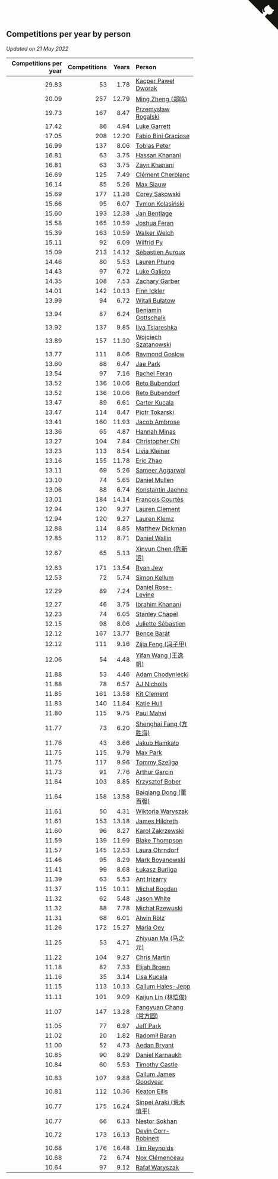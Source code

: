 ## Competitions per year by person

*Updated on 21 May 2022*

| Competitions per year | Competitions | Years | Person |
| ---: | ---: | ---: | :--- |
| 29.83 | 53 | 1.78 | [Kacper Paweł Dworak](https://www.worldcubeassociation.org/persons/2020DWOR01) |
| 20.09 | 257 | 12.79 | [Ming Zheng (郑鸣)](https://www.worldcubeassociation.org/persons/2009ZHEN11) |
| 19.73 | 167 | 8.47 | [Przemysław Rogalski](https://www.worldcubeassociation.org/persons/2013ROGA02) |
| 17.42 | 86 | 4.94 | [Luke Garrett](https://www.worldcubeassociation.org/persons/2017GARR05) |
| 17.05 | 208 | 12.20 | [Fabio Bini Graciose](https://www.worldcubeassociation.org/persons/2010GRAC02) |
| 16.99 | 137 | 8.06 | [Tobias Peter](https://www.worldcubeassociation.org/persons/2014PETE03) |
| 16.81 | 63 | 3.75 | [Hassan Khanani](https://www.worldcubeassociation.org/persons/2018KHAN26) |
| 16.81 | 63 | 3.75 | [Zayn Khanani](https://www.worldcubeassociation.org/persons/2018KHAN28) |
| 16.69 | 125 | 7.49 | [Clément Cherblanc](https://www.worldcubeassociation.org/persons/2014CHER05) |
| 16.14 | 85 | 5.26 | [Max Siauw](https://www.worldcubeassociation.org/persons/2017SIAU02) |
| 15.69 | 177 | 11.28 | [Corey Sakowski](https://www.worldcubeassociation.org/persons/2011SAKO01) |
| 15.66 | 95 | 6.07 | [Tymon Kolasiński](https://www.worldcubeassociation.org/persons/2016KOLA02) |
| 15.60 | 193 | 12.38 | [Jan Bentlage](https://www.worldcubeassociation.org/persons/2010BENT01) |
| 15.58 | 165 | 10.59 | [Joshua Feran](https://www.worldcubeassociation.org/persons/2011FERA01) |
| 15.39 | 163 | 10.59 | [Walker Welch](https://www.worldcubeassociation.org/persons/2011WELC01) |
| 15.11 | 92 | 6.09 | [Wilfrid Py](https://www.worldcubeassociation.org/persons/2016PYWI01) |
| 15.09 | 213 | 14.12 | [Sébastien Auroux](https://www.worldcubeassociation.org/persons/2008AURO01) |
| 14.46 | 80 | 5.53 | [Lauren Phung](https://www.worldcubeassociation.org/persons/2016PHUN02) |
| 14.43 | 97 | 6.72 | [Luke Galioto](https://www.worldcubeassociation.org/persons/2015GALI02) |
| 14.35 | 108 | 7.53 | [Zachary Garber](https://www.worldcubeassociation.org/persons/2014GARB01) |
| 14.01 | 142 | 10.13 | [Finn Ickler](https://www.worldcubeassociation.org/persons/2012ICKL01) |
| 13.99 | 94 | 6.72 | [Witali Bułatow](https://www.worldcubeassociation.org/persons/2015BUAT01) |
| 13.94 | 87 | 6.24 | [Benjamin Gottschalk](https://www.worldcubeassociation.org/persons/2016GOTT01) |
| 13.92 | 137 | 9.85 | [Ilya Tsiareshka](https://www.worldcubeassociation.org/persons/2012TERE01) |
| 13.89 | 157 | 11.30 | [Wojciech Szatanowski](https://www.worldcubeassociation.org/persons/2011SZAT01) |
| 13.77 | 111 | 8.06 | [Raymond Goslow](https://www.worldcubeassociation.org/persons/2014GOSL01) |
| 13.60 | 88 | 6.47 | [Jae Park](https://www.worldcubeassociation.org/persons/2015PARK24) |
| 13.54 | 97 | 7.16 | [Rachel Feran](https://www.worldcubeassociation.org/persons/2015FERA01) |
| 13.52 | 136 | 10.06 | [Reto Bubendorf](https://www.worldcubeassociation.org/persons/2012BUBE01) |
| 13.52 | 136 | 10.06 | [Reto Bubendorf](https://www.worldcubeassociation.org/persons/2012BUBE01) |
| 13.47 | 89 | 6.61 | [Carter Kucala](https://www.worldcubeassociation.org/persons/2015KUCA01) |
| 13.47 | 114 | 8.47 | [Piotr Tokarski](https://www.worldcubeassociation.org/persons/2013TOKA01) |
| 13.41 | 160 | 11.93 | [Jacob Ambrose](https://www.worldcubeassociation.org/persons/2010AMBR01) |
| 13.36 | 65 | 4.87 | [Hannah Minas](https://www.worldcubeassociation.org/persons/2017MINA04) |
| 13.27 | 104 | 7.84 | [Christopher Chi](https://www.worldcubeassociation.org/persons/2014CHIC01) |
| 13.23 | 113 | 8.54 | [Livia Kleiner](https://www.worldcubeassociation.org/persons/2013KLEI03) |
| 13.16 | 155 | 11.78 | [Eric Zhao](https://www.worldcubeassociation.org/persons/2010ZHAO19) |
| 13.11 | 69 | 5.26 | [Sameer Aggarwal](https://www.worldcubeassociation.org/persons/2017AGGA01) |
| 13.10 | 74 | 5.65 | [Daniel Mullen](https://www.worldcubeassociation.org/persons/2016MULL04) |
| 13.06 | 88 | 6.74 | [Konstantin Jaehne](https://www.worldcubeassociation.org/persons/2015JAEH01) |
| 13.01 | 184 | 14.14 | [François Courtès](https://www.worldcubeassociation.org/persons/2008COUR01) |
| 12.94 | 120 | 9.27 | [Lauren Clement](https://www.worldcubeassociation.org/persons/2013KLEM01) |
| 12.94 | 120 | 9.27 | [Lauren Klemz](https://www.worldcubeassociation.org/persons/2013KLEM01) |
| 12.88 | 114 | 8.85 | [Matthew Dickman](https://www.worldcubeassociation.org/persons/2013DICK01) |
| 12.85 | 112 | 8.71 | [Daniel Wallin](https://www.worldcubeassociation.org/persons/2013WALL03) |
| 12.67 | 65 | 5.13 | [Xinyun Chen (陈新运)](https://www.worldcubeassociation.org/persons/2017CHEN36) |
| 12.63 | 171 | 13.54 | [Ryan Jew](https://www.worldcubeassociation.org/persons/2008JEWR01) |
| 12.53 | 72 | 5.74 | [Simon Kellum](https://www.worldcubeassociation.org/persons/2016KELL12) |
| 12.29 | 89 | 7.24 | [Daniel Rose-Levine](https://www.worldcubeassociation.org/persons/2015ROSE01) |
| 12.27 | 46 | 3.75 | [Ibrahim Khanani](https://www.worldcubeassociation.org/persons/2018KHAN27) |
| 12.23 | 74 | 6.05 | [Stanley Chapel](https://www.worldcubeassociation.org/persons/2016CHAP04) |
| 12.15 | 98 | 8.06 | [Juliette Sébastien](https://www.worldcubeassociation.org/persons/2014SEBA01) |
| 12.12 | 167 | 13.77 | [Bence Barát](https://www.worldcubeassociation.org/persons/2008BARA01) |
| 12.12 | 111 | 9.16 | [Zijia Feng (冯子甲)](https://www.worldcubeassociation.org/persons/2013FENG02) |
| 12.06 | 54 | 4.48 | [Yifan Wang (王逸帆)](https://www.worldcubeassociation.org/persons/2017WANY29) |
| 11.88 | 53 | 4.46 | [Adam Chodyniecki](https://www.worldcubeassociation.org/persons/2017CHOD02) |
| 11.88 | 78 | 6.57 | [AJ Nicholls](https://www.worldcubeassociation.org/persons/2015NICH04) |
| 11.85 | 161 | 13.58 | [Kit Clement](https://www.worldcubeassociation.org/persons/2008CLEM01) |
| 11.83 | 140 | 11.84 | [Katie Hull](https://www.worldcubeassociation.org/persons/2010HULL01) |
| 11.80 | 115 | 9.75 | [Paul Mahvi](https://www.worldcubeassociation.org/persons/2012MAHV01) |
| 11.77 | 73 | 6.20 | [Shenghai Fang (方胜海)](https://www.worldcubeassociation.org/persons/2016FANG01) |
| 11.76 | 43 | 3.66 | [Jakub Hamkało](https://www.worldcubeassociation.org/persons/2018HAMK01) |
| 11.75 | 115 | 9.79 | [Max Park](https://www.worldcubeassociation.org/persons/2012PARK03) |
| 11.75 | 117 | 9.96 | [Tommy Szeliga](https://www.worldcubeassociation.org/persons/2012SZEL01) |
| 11.73 | 91 | 7.76 | [Arthur Garcin](https://www.worldcubeassociation.org/persons/2014GARC27) |
| 11.64 | 103 | 8.85 | [Krzysztof Bober](https://www.worldcubeassociation.org/persons/2013BOBE01) |
| 11.64 | 158 | 13.58 | [Baiqiang Dong (董百强)](https://www.worldcubeassociation.org/persons/2008DONG06) |
| 11.61 | 50 | 4.31 | [Wiktoria Waryszak](https://www.worldcubeassociation.org/persons/2018WARY01) |
| 11.61 | 153 | 13.18 | [James Hildreth](https://www.worldcubeassociation.org/persons/2009HILD01) |
| 11.60 | 96 | 8.27 | [Karol Zakrzewski](https://www.worldcubeassociation.org/persons/2014ZAKR01) |
| 11.59 | 139 | 11.99 | [Blake Thompson](https://www.worldcubeassociation.org/persons/2010THOM03) |
| 11.57 | 145 | 12.53 | [Laura Ohrndorf](https://www.worldcubeassociation.org/persons/2009OHRN01) |
| 11.46 | 95 | 8.29 | [Mark Boyanowski](https://www.worldcubeassociation.org/persons/2014BOYA01) |
| 11.41 | 99 | 8.68 | [Łukasz Burliga](https://www.worldcubeassociation.org/persons/2013BURL01) |
| 11.39 | 63 | 5.53 | [Ant Irizarry](https://www.worldcubeassociation.org/persons/2016IRIZ02) |
| 11.37 | 115 | 10.11 | [Michał Bogdan](https://www.worldcubeassociation.org/persons/2012BOGD01) |
| 11.32 | 62 | 5.48 | [Jason White](https://www.worldcubeassociation.org/persons/2016WHIT16) |
| 11.32 | 88 | 7.78 | [Michał Rzewuski](https://www.worldcubeassociation.org/persons/2014RZEW01) |
| 11.31 | 68 | 6.01 | [Alwin Rölz](https://www.worldcubeassociation.org/persons/2016ROLZ01) |
| 11.26 | 172 | 15.27 | [Maria Oey](https://www.worldcubeassociation.org/persons/2007OEYM01) |
| 11.25 | 53 | 4.71 | [Zhiyuan Ma (马之元)](https://www.worldcubeassociation.org/persons/2017MAZH04) |
| 11.22 | 104 | 9.27 | [Chris Martin](https://www.worldcubeassociation.org/persons/2013MART03) |
| 11.18 | 82 | 7.33 | [Elijah Brown](https://www.worldcubeassociation.org/persons/2015BROW03) |
| 11.16 | 35 | 3.14 | [Lisa Kucala](https://www.worldcubeassociation.org/persons/2019KUCA01) |
| 11.15 | 113 | 10.13 | [Callum Hales-Jepp](https://www.worldcubeassociation.org/persons/2012HALE01) |
| 11.11 | 101 | 9.09 | [Kaijun Lin (林恺俊)](https://www.worldcubeassociation.org/persons/2013LINK01) |
| 11.07 | 147 | 13.28 | [Fangyuan Chang (常方圆)](https://www.worldcubeassociation.org/persons/2009CHAN04) |
| 11.05 | 77 | 6.97 | [Jeff Park](https://www.worldcubeassociation.org/persons/2015PARK08) |
| 11.02 | 20 | 1.82 | [Radomił Baran](https://www.worldcubeassociation.org/persons/2020BARA02) |
| 11.00 | 52 | 4.73 | [Aedan Bryant](https://www.worldcubeassociation.org/persons/2017BRYA06) |
| 10.85 | 90 | 8.29 | [Daniel Karnaukh](https://www.worldcubeassociation.org/persons/2014KARN02) |
| 10.84 | 60 | 5.53 | [Timothy Castle](https://www.worldcubeassociation.org/persons/2016CAST48) |
| 10.83 | 107 | 9.88 | [Callum James Goodyear](https://www.worldcubeassociation.org/persons/2012GOOD02) |
| 10.81 | 112 | 10.36 | [Keaton Ellis](https://www.worldcubeassociation.org/persons/2012ELLI01) |
| 10.77 | 175 | 16.24 | [Sinpei Araki (荒木慎平)](https://www.worldcubeassociation.org/persons/2006ARAK01) |
| 10.77 | 66 | 6.13 | [Nestor Sokhan](https://www.worldcubeassociation.org/persons/2016SOKH01) |
| 10.72 | 173 | 16.13 | [Devin Corr-Robinett](https://www.worldcubeassociation.org/persons/2006CORR01) |
| 10.68 | 176 | 16.48 | [Tim Reynolds](https://www.worldcubeassociation.org/persons/2005REYN01) |
| 10.68 | 72 | 6.74 | [Nox Clémenceau](https://www.worldcubeassociation.org/persons/2015CLEM03) |
| 10.64 | 97 | 9.12 | [Rafał Waryszak](https://www.worldcubeassociation.org/persons/2013WARY01) |


<a href="https://github.com/jonatanklosko/wca_statistics" class="github-corner" aria-label="View source on Github"><svg width="80" height="80" viewBox="0 0 250 250" style="fill:#151513; color:#fff; position: absolute; top: 0; border: 0; right: 0;" aria-hidden="true"><path d="M0,0 L115,115 L130,115 L142,142 L250,250 L250,0 Z"></path><path d="M128.3,109.0 C113.8,99.7 119.0,89.6 119.0,89.6 C122.0,82.7 120.5,78.6 120.5,78.6 C119.2,72.0 123.4,76.3 123.4,76.3 C127.3,80.9 125.5,87.3 125.5,87.3 C122.9,97.6 130.6,101.9 134.4,103.2" fill="currentColor" style="transform-origin: 130px 106px;" class="octo-arm"></path><path d="M115.0,115.0 C114.9,115.1 118.7,116.5 119.8,115.4 L133.7,101.6 C136.9,99.2 139.9,98.4 142.2,98.6 C133.8,88.0 127.5,74.4 143.8,58.0 C148.5,53.4 154.0,51.2 159.7,51.0 C160.3,49.4 163.2,43.6 171.4,40.1 C171.4,40.1 176.1,42.5 178.8,56.2 C183.1,58.6 187.2,61.8 190.9,65.4 C194.5,69.0 197.7,73.2 200.1,77.6 C213.8,80.2 216.3,84.9 216.3,84.9 C212.7,93.1 206.9,96.0 205.4,96.6 C205.1,102.4 203.0,107.8 198.3,112.5 C181.9,128.9 168.3,122.5 157.7,114.1 C157.9,116.9 156.7,120.9 152.7,124.9 L141.0,136.5 C139.8,137.7 141.6,141.9 141.8,141.8 Z" fill="currentColor" class="octo-body"></path></svg></a><style>.github-corner:hover .octo-arm{animation:octocat-wave 560ms ease-in-out}@keyframes octocat-wave{0%,100%{transform:rotate(0)}20%,60%{transform:rotate(-25deg)}40%,80%{transform:rotate(10deg)}}@media (max-width:500px){.github-corner:hover .octo-arm{animation:none}.github-corner .octo-arm{animation:octocat-wave 560ms ease-in-out}}</style>
